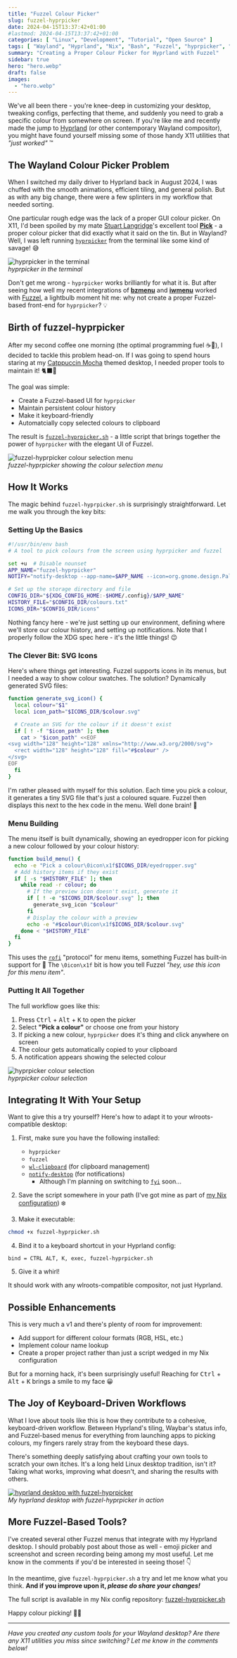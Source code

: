 ```yaml
---
title: "Fuzzel Colour Picker"
slug: fuzzel-hyprpicker
date: 2024-04-15T13:37:42+01:00
#lastmod: 2024-04-15T13:37:42+01:00
categories: [ "Linux", "Development", "Tutorial", "Open Source" ]
tags: [ "Wayland", "Hyprland", "Nix", "Bash", "Fuzzel", "hyprpicker", "wlroots" ]
summary: "Creating a Proper Colour Picker for Hyprland with Fuzzel"
sidebar: true
hero: "hero.webp"
draft: false
images:
  - "hero.webp"
---
```


We've all been there - you're knee-deep in customizing your desktop, tweaking configs, perfecting that theme, and suddenly you need to grab a specific colour from somewhere on screen.
If you're like me and recently made the jump to [Hyprland](https://hyprland.org/) (or other contemporary Wayland compositor), you might have found yourself missing some of those handy X11 utilities that *"just worked"* ️™️

## The Wayland Colour Picker Problem

When I switched my daily driver to Hyprland back in August 2024, I was chuffed with the smooth animations, efficient tiling, and general polish.
But as with any big change, there were a few splinters in my workflow that needed sorting.

One particular rough edge was the lack of a proper GUI colour picker.
On X11, I'd been spoiled by my mate [Stuart Langridge](https://mastodon.social/@sil)'s excellent tool **[Pick](https://www.kryogenix.org/code/pick/)** - a proper colour picker that did exactly what it said on the tin.
But in Wayland? Well, I was left running [`hyprpicker`](https://github.com/hyprwm/hyprpicker) from the terminal like some kind of savage! 😅

<p class="text-center">
  <img src="./hyprpicker.png" class="img-fluid" alt="hyprpicker in the terminal "/>
  <br />
  <em>hyprpicker in the terminal</em>
</p>

Don't get me wrong - `hyprpicker` works brilliantly for what it is.
But after seeing how well my recent integrations of [**bzmenu**](https://github.com/e-tho/bzmenu) and [**iwmenu**](https://github.com/e-tho/iwmenu) worked with [Fuzzel](https://codeberg.org/dnkl/fuzzel), a lightbulb moment hit me: why not create a proper Fuzzel-based front-end for `hyprpicker`? 💡

## Birth of fuzzel-hyprpicker

After my second coffee one morning (the optimal programming fuel ☕💪), I decided to tackle this problem head-on.
If I was going to spend hours staring at my [Catppuccin Mocha](https://catppuccin.com/) themed desktop, I needed proper tools to maintain it! ‍🐈‍⬛🎨

The goal was simple:
- Create a Fuzzel-based UI for `hyprpicker`
- Maintain persistent colour history
- Make it keyboard-friendly
- Automatcially copy selected colours to clipboard

The result is [`fuzzel-hyprpicker.sh`](https://github.com/wimpysworld/nix-config/blob/main/home-manager/_mixins/desktop/hyprland/fuzzel/fuzzel-hyprpicker.sh) - a little script that brings together the power of `hyprpicker` with the elegant UI of Fuzzel.

<p class="text-center">
  <img src="./fuzzel-hyprpicker.png" class="img-fluid" alt="fuzzel-hyprpicker colour selection menu "/>
  <br />
  <em>fuzzel-hyprpicker showing the colour selection menu</em>
</p>

## How It Works

The magic behind `fuzzel-hyprpicker.sh` is surprisingly straightforward.
Let me walk you through the key bits:

### Setting Up the Basics

```bash
#!/usr/bin/env bash
# A tool to pick colours from the screen using hyprpicker and fuzzel

set +u  # Disable nounset
APP_NAME="fuzzel-hyprpicker"
NOTIFY="notify-desktop --app-name=$APP_NAME --icon=org.gnome.design.Palette"

# Set up the storage directory and file
CONFIG_DIR="${XDG_CONFIG_HOME:-$HOME/.config}/$APP_NAME"
HISTORY_FILE="$CONFIG_DIR/colours.txt"
ICONS_DIR="$CONFIG_DIR/icons"
```

Nothing fancy here - we're just setting up our environment, defining where we'll store our colour history, and setting up notifications.
Note that I properly follow the XDG spec here - it's the little things! 😉

### The Clever Bit: SVG Icons

Here's where things get interesting.
Fuzzel supports icons in its menus, but I needed a way to show colour swatches.
The solution? Dynamically generated SVG files:

```bash
function generate_svg_icon() {
  local colour="$1"
  local icon_path="$ICONS_DIR/$colour.svg"

  # Create an SVG for the colour if it doesn't exist
  if [ ! -f "$icon_path" ]; then
    cat > "$icon_path" <<EOF
<svg width="128" height="128" xmlns="http://www.w3.org/2000/svg">
  <rect width="128" height="128" fill="#$colour" />
</svg>
EOF
  fi
}
```

I'm rather pleased with myself for this solution.
Each time you pick a colour, it generates a tiny SVG file that's just a coloured square.
Fuzzel then displays this next to the hex code in the menu. Well done brain! 🧠

### Menu Building

The menu itself is built dynamically, showing an eyedropper icon for picking a new colour followed by your colour history:

```bash
function build_menu() {
  echo -e "Pick a colour\0icon\x1f$ICONS_DIR/eyedropper.svg"
  # Add history items if they exist
  if [ -s "$HISTORY_FILE" ]; then
    while read -r colour; do
      # If the preview icon doesn't exist, generate it
      if [ ! -e "$ICONS_DIR/$colour.svg" ]; then
        generate_svg_icon "$colour"
      fi
      # Display the colour with a preview
      echo -e "#$colour\0icon\x1f$ICONS_DIR/$colour.svg"
    done < "$HISTORY_FILE"
  fi
}
```

This uses the [`rofi`](https://github.com/davatorium/rofi) "protocol" for menu items, something Fuzzel has built-in support for 💖
The `\0icon\x1f` bit is how you tell Fuzzel *"hey, use this icon for this menu item"*.

### Putting It All Together

The full workflow goes like this:

1. Press <kbd>Ctrl</kbd> + <kbd>Alt</kbd> + <kbd>K</kbd> to open the picker
2. Select **"Pick a colour"** or choose one from your history
3. If picking a new colour, `hyprpicker` does it's thing and click anywhere on screen
4. The colour gets automatically copied to your clipboard
5. A notification appears showing the selected colour

<p class="text-center">
  <img src="./hyprpicker-select.png" class="img-fluid" alt="hyprpicker colour selection "/>
  <br />
  <em>hyprpicker colour selection</em>
</p>

## Integrating It With Your Setup

Want to give this a try yourself?
Here's how to adapt it to your wlroots-compatible desktop:

1. First, make sure you have the following installed:
   - `hyprpicker`
   - `fuzzel`
   - [`wl-clipboard`](https://github.com/bugaevc/wl-clipboard) (for clipboard management)
   - [`notify-desktop`](https://github.com/nowrep/notify-desktop) (for notifications)
     - Although I'm planning on switching to [`fyi`](https://codeberg.org/dnkl/fyi) soon...  

2. Save the script somewhere in your path (I've got mine as part of [my Nix configuration](https://github.com/wimpysworld/nix-config)) ️❄️

3. Make it executable:
```bash
chmod +x fuzzel-hyprpicker.sh
```

4. Bind it to a keyboard shortcut in your Hyprland config:
```
bind = CTRL ALT, K, exec, fuzzel-hyprpicker.sh
```

5. Give it a whirl!

It should work with any wlroots-compatible compositor, not just Hyprland.

## Possible Enhancements

This is very much a v1 and there's plenty of room for improvement:

- Add support for different colour formats (RGB, HSL, etc.)
- Implement colour name lookup
- Create a proper project rather than just a script wedged in my Nix configuration

But for a morning hack, it's been surprisingly useful!
Reaching for <kbd>Ctrl</kbd> + <kbd>Alt</kbd> + <kbd>K</kbd> brings a smile to my face 😀

## The Joy of Keyboard-Driven Workflows

What I love about tools like this is how they contribute to a cohesive, keyboard-driven workflow.
Between Hyprland's tiling, Waybar's status info, and Fuzzel-based menus for everything from launching apps to picking colours, my fingers rarely stray from the keyboard these days.

There's something deeply satisfying about crafting your own tools to scratch your own itches.
It's a long held Linux desktop tradition, isn't it?
Taking what works, improving what doesn't, and sharing the results with others.

<p class="text-center">
  <a href="https://linuxmatters.sh" target="_blank"><img src="./hyprland-desktop.png" class="img-fluid" alt="hyprland desktop with fuzzel-hyprpicker "/></a>
  <br />
  <em>My hyprland desktop with fuzzel-hyprpicker in action</em>
</p>

## More Fuzzel-Based Tools?

I've created several other Fuzzel menus that integrate with my Hyprland desktop.
I should probably post about those as well - emoji picker and screenshot and screen recording being among my most useful.
Let me know in the comments if you'd be interested in seeing those! 👇

In the meantime, give `fuzzel-hyprpicker.sh` a try and let me know what you think.
**And if you improve upon it, *please do share your changes!***

The full script is available in my Nix config repository: [fuzzel-hyprpicker.sh](https://github.com/wimpysworld/nix-config/blob/main/home-manager/_mixins/desktop/hyprland/fuzzel/fuzzel-hyprpicker.sh)

Happy colour picking! 🎨🤏

---

*Have you created any custom tools for your Wayland desktop? Are there any X11 utilities you miss since switching? Let me know in the comments below!*